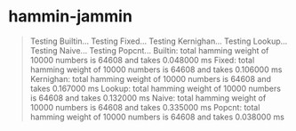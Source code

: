 hammin-jammin
===

> Testing Builtin...
> Testing Fixed...
> Testing Kernighan...
> Testing Lookup...
> Testing Naive...
> Testing Popcnt...
> Builtin: total hamming weight of 10000 numbers is 64608 and takes 0.048000 ms
> Fixed: total hamming weight of 10000 numbers is 64608 and takes 0.106000 ms
> Kernighan: total hamming weight of 10000 numbers is 64608 and takes 0.167000 ms
> Lookup: total hamming weight of 10000 numbers is 64608 and takes 0.132000 ms
> Naive: total hamming weight of 10000 numbers is 64608 and takes 0.335000 ms
> Popcnt: total hamming weight of 10000 numbers is 64608 and takes 0.038000 ms
